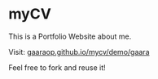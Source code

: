 # myCV
This is a Portfolio Website about me. 




Visit: <a href="gaaraop.github.io/mycv/demo/index2">gaaraop.github.io/mycv/demo/gaara</a>


Feel free to fork and reuse it!
